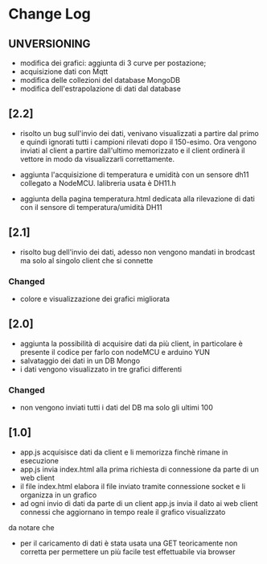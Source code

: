 # Change Log

## UNVERSIONING
- modifica dei grafici: aggiunta di 3 curve per postazione;
- acquisizione dati con Mqtt
- modifica delle collezioni del database MongoDB
- modifica dell'estrapolazione di dati dal database

## [2.2]
- risolto un bug sull'invio dei dati, venivano visualizzati a partire dal primo e quindi ignorati tutti i campioni rilevati dopo il 150-esimo. Ora vengono inviati al client a partire dall'ultimo memorizzato e il client ordinerà il vettore in modo da visualizzarli correttamente. 

- aggiunta l'acquisizione di temperatura e umidità con un sensore dh11 collegato a NodeMCU. lalibreria usata è DH11.h

- aggiunta della pagina temperatura.html dedicata alla rilevazione di dati con il sensore di temperatura/umidità DH11


## [2.1]
- risolto bug dell'invio dei dati, adesso non vengono mandati in brodcast ma solo al singolo client che si connette

### Changed
- colore e visualizzazione dei grafici migliorata

## [2.0]
- aggiunta la possibilità di acquisire dati da più client, in particolare è presente il codice per farlo con nodeMCU e arduino YUN
- salvataggio dei dati in un DB Mongo
- i dati vengono visualizzato in tre grafici differenti

### Changed
- non vengono inviati tutti i dati del DB ma solo gli ultimi 100

## [1.0]
- app.js acquisisce dati da client e li memorizza finchè rimane in esecuzione
- app.js invia index.html alla prima richiesta di connessione da parte di un web client
- il file index.html elabora il file inviato tramite connessione socket e li organizza in un grafico
- ad ogni invio di dati da parte di un client app.js invia il dato ai web client connessi che aggiornano in tempo reale il grafico visualizzato

da notare che 
- per il caricamento di dati è stata usata una GET teoricamente non corretta per permettere un più facile test effettuabile via browser
